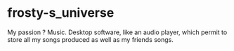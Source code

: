 # frosty-s_universe
My passion ? Music. Desktop software, like an audio player, which permit to store all my songs produced as well as my friends songs.
